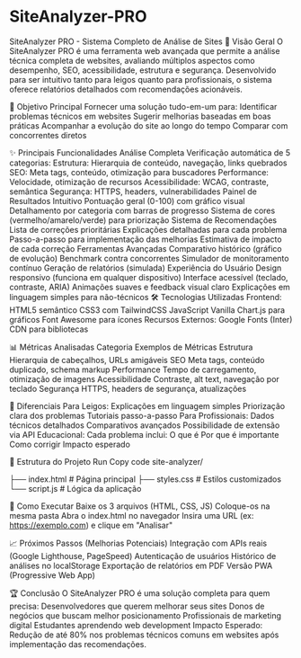 # SiteAnalyzer-PRO

SiteAnalyzer PRO - Sistema Completo de Análise de Sites  📌
 Visão Geral O SiteAnalyzer PRO é uma ferramenta web avançada que permite a análise técnica completa de websites, avaliando múltiplos aspectos como desempenho, SEO, acessibilidade, estrutura e segurança.
 Desenvolvido para ser intuitivo tanto para leigos quanto para profissionais, o sistema oferece relatórios detalhados com recomendações acionáveis. 

 🎯 Objetivo Principal Fornecer uma solução tudo-em-um para:  Identificar problemas técnicos em websites Sugerir melhorias baseadas em boas práticas Acompanhar a evolução do site ao longo do tempo Comparar com concorrentes diretos

 ✨ Principais Funcionalidades Análise Completa  Verificação automática de 5 categorias: Estrutura: Hierarquia de conteúdo, navegação, links quebrados SEO: Meta tags, conteúdo, otimização para buscadores Performance: Velocidade, otimização de recursos Acessibilidade: WCAG, contraste, semântica Segurança: HTTPS, headers, vulnerabilidades Painel de Resultados Intuitivo  Pontuação geral (0-100) com gráfico visual Detalhamento por categoria com barras de progresso Sistema de cores (vermelho/amarelo/verde) para priorização Sistema de Recomendações  Lista de correções prioritárias Explicações detalhadas para cada problema Passo-a-passo para implementação das melhorias Estimativa de impacto de cada correção Ferramentas Avançadas  Comparativo histórico (gráfico de evolução) Benchmark contra concorrentes Simulador de monitoramento contínuo Geração de relatórios (simulada) Experiência do Usuário  Design responsivo (funciona em qualquer dispositivo) Interface acessível (teclado, contraste, ARIA) Animações suaves e feedback visual claro Explicações em linguagem simples para não-técnicos 🛠 Tecnologias Utilizadas Frontend:  HTML5 semântico CSS3 com TailwindCSS JavaScript Vanilla Chart.js para gráficos Font Awesome para ícones Recursos Externos:  Google Fonts (Inter) CDN para bibliotecas

 📊 Métricas Analisadas Categoria  Exemplos de Métricas  Estrutura  Hierarquia de cabeçalhos, URLs amigáveis  SEO  Meta tags, conteúdo duplicado, schema markup  Performance  Tempo de carregamento, otimização de imagens  Acessibilidade  Contraste, alt text, navegação por teclado  Segurança  HTTPS, headers de segurança, atualizações

  🌟 Diferenciais Para Leigos:  Explicações em linguagem simples Priorização clara dos problemas Tutoriais passo-a-passo Para Profissionais:  Dados técnicos detalhados Comparativos avançados Possibilidade de extensão via API Educacional:  Cada problema inclui: O que é Por que é importante Como corrigir Impacto esperado 

📂 Estrutura do Projeto Run Copy code site-analyzer/

 ├── index.html # Página principal 
├── styles.css  # Estilos customizados
 └── script.js  # Lógica da aplicação

 🚀 Como Executar Baixe os 3 arquivos (HTML, CSS, JS) Coloque-os na mesma pasta Abra o index.html no navegador Insira uma URL (ex: https://exemplo.com) e clique em "Analisar" 

📈 Próximos Passos (Melhorias Potenciais) Integração com APIs reais (Google Lighthouse, PageSpeed) Autenticação de usuários Histórico de análises no localStorage Exportação de relatórios em PDF Versão PWA (Progressive Web App)

 🏆 Conclusão O SiteAnalyzer PRO é uma solução completa para quem precisa:  Desenvolvedores que querem melhorar seus sites Donos de negócios que buscam melhor posicionamento Profissionais de marketing digital Estudantes aprendendo web development Impacto Esperado: Redução de até 80% nos problemas técnicos comuns em websites após implementação das recomendações.

